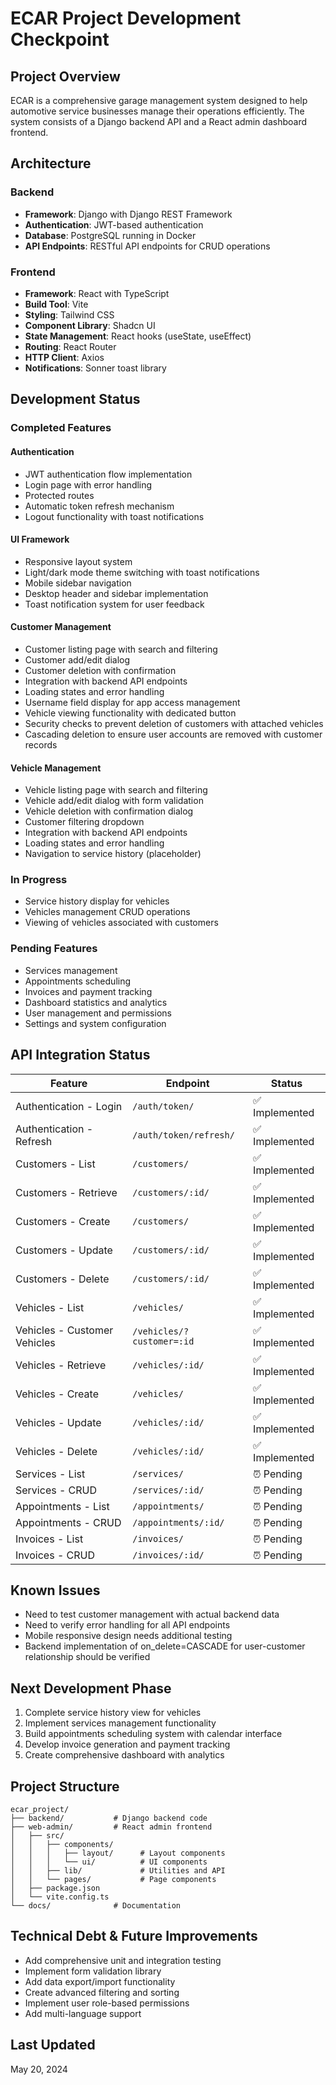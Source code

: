 # ECAR Project Development Checkpoint

## Project Overview
ECAR is a comprehensive garage management system designed to help automotive service businesses manage their operations efficiently. The system consists of a Django backend API and a React admin dashboard frontend.

## Architecture

### Backend
- **Framework**: Django with Django REST Framework
- **Authentication**: JWT-based authentication
- **Database**: PostgreSQL running in Docker
- **API Endpoints**: RESTful API endpoints for CRUD operations

### Frontend
- **Framework**: React with TypeScript
- **Build Tool**: Vite
- **Styling**: Tailwind CSS
- **Component Library**: Shadcn UI
- **State Management**: React hooks (useState, useEffect)
- **Routing**: React Router
- **HTTP Client**: Axios
- **Notifications**: Sonner toast library

## Development Status

### Completed Features

#### Authentication
- JWT authentication flow implementation
- Login page with error handling
- Protected routes
- Automatic token refresh mechanism
- Logout functionality with toast notifications

#### UI Framework
- Responsive layout system
- Light/dark mode theme switching with toast notifications
- Mobile sidebar navigation
- Desktop header and sidebar implementation
- Toast notification system for user feedback

#### Customer Management
- Customer listing page with search and filtering
- Customer add/edit dialog
- Customer deletion with confirmation
- Integration with backend API endpoints
- Loading states and error handling
- Username field display for app access management
- Vehicle viewing functionality with dedicated button
- Security checks to prevent deletion of customers with attached vehicles
- Cascading deletion to ensure user accounts are removed with customer records

#### Vehicle Management
- Vehicle listing page with search and filtering
- Vehicle add/edit dialog with form validation
- Vehicle deletion with confirmation dialog
- Customer filtering dropdown
- Integration with backend API endpoints
- Loading states and error handling
- Navigation to service history (placeholder)

### In Progress
- Service history display for vehicles
- Vehicles management CRUD operations
- Viewing of vehicles associated with customers

### Pending Features
- Services management
- Appointments scheduling
- Invoices and payment tracking
- Dashboard statistics and analytics
- User management and permissions
- Settings and system configuration

## API Integration Status

| Feature | Endpoint | Status |
|---------|----------|--------|
| Authentication - Login | `/auth/token/` | ✅ Implemented |
| Authentication - Refresh | `/auth/token/refresh/` | ✅ Implemented |
| Customers - List | `/customers/` | ✅ Implemented |
| Customers - Retrieve | `/customers/:id/` | ✅ Implemented |
| Customers - Create | `/customers/` | ✅ Implemented |
| Customers - Update | `/customers/:id/` | ✅ Implemented |
| Customers - Delete | `/customers/:id/` | ✅ Implemented |
| Vehicles - List | `/vehicles/` | ✅ Implemented |
| Vehicles - Customer Vehicles | `/vehicles/?customer=:id` | ✅ Implemented |
| Vehicles - Retrieve | `/vehicles/:id/` | ✅ Implemented |
| Vehicles - Create | `/vehicles/` | ✅ Implemented |
| Vehicles - Update | `/vehicles/:id/` | ✅ Implemented |
| Vehicles - Delete | `/vehicles/:id/` | ✅ Implemented |
| Services - List | `/services/` | ⏰ Pending |
| Services - CRUD | `/services/:id/` | ⏰ Pending |
| Appointments - List | `/appointments/` | ⏰ Pending |
| Appointments - CRUD | `/appointments/:id/` | ⏰ Pending |
| Invoices - List | `/invoices/` | ⏰ Pending |
| Invoices - CRUD | `/invoices/:id/` | ⏰ Pending |

## Known Issues
- Need to test customer management with actual backend data
- Need to verify error handling for all API endpoints
- Mobile responsive design needs additional testing
- Backend implementation of on_delete=CASCADE for user-customer relationship should be verified

## Next Development Phase
1. Complete service history view for vehicles
2. Implement services management functionality
3. Build appointments scheduling system with calendar interface
4. Develop invoice generation and payment tracking
5. Create comprehensive dashboard with analytics

## Project Structure
```
ecar_project/
├── backend/           # Django backend code
├── web-admin/         # React admin frontend
│   ├── src/
│   │   ├── components/
│   │   │   ├── layout/      # Layout components
│   │   │   └── ui/          # UI components
│   │   ├── lib/             # Utilities and API
│   │   └── pages/           # Page components
│   ├── package.json
│   └── vite.config.ts
└── docs/              # Documentation
```

## Technical Debt & Future Improvements
- Add comprehensive unit and integration testing
- Implement form validation library
- Add data export/import functionality
- Create advanced filtering and sorting
- Implement user role-based permissions
- Add multi-language support

## Last Updated
May 20, 2024
